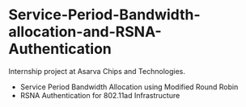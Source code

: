 # Service-Period-Bandwidth-allocation-and-RSNA-Authentication

Internship project at Asarva Chips and Technologies.

* Service Period Bandwidth Allocation using Modified Round Robin
* RSNA Authentication for 802.11ad Infrastructure
